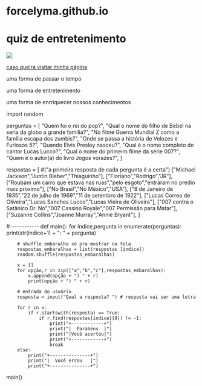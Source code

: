 forcelyma.github.io
===================
<!DOCTYPE html> 
 <!DOCTYPE >
<html> 
<head>
<title> quiz de entretenimento
</title>
</head> 
<body>
<h1> quiz de entretenimento</h1>
<img src= "http://gamefone.com.br/wp-content/uploads/2014/05/capa-P4.png" />


<a href="https://github.com/forcelyma"> caso queira visitar minha página </a>

<p> uma forma de passar o tempo </p>
<p> uma forma de entretenimento </p>
<p> uma forma de enrriquecer nossos conhecimentos </p>
</body>

</html>
import random


perguntas = [
    "Quem foi o rei do pop?",
    "Qual o nome do filho de Bebel na seria da globo a grande família?",
    "No filme Guerra Mundial Z como a família escapa dos zumbis?",
    "Onde se passa a história de Velozes e Furiosos 5?",
    "Quando Elvis Presley nasceu?",
    "Qual é o nome completo do cantor Lucas Lucco?",
    "Qual o nome do primeiro filme da série 007?",
    "Quem é o autor(a) do livro Jogos vorazes?",
]

respostas = [
#("a primeira resposta de cada pergunta é a certa")
    ["Michael Jackson","Juntin Bieber","Thiaguinho"],
    ["Floriano","Rodrigo","JR"],
    ["Roubam um carro que estava nas ruas","pelo esgoto","entraram no predio mais proximo"],
    ["No Brasil","No México","USA"],
    ["8 de Janeiro de 1935","22 de julho de 1969","11 de setembro de 1922"],
    ["Lucas Correa de Oliveira","Lucas Sanches Lucco","Lucas Vieira de Oliveira"],
    ["007 contra o Satânico Dr. No","007 Cassino Royale","007 Permissão para Matar"],
    ["Suzanne Collins","Joanne Murray","Annie Bryant"],
]


#------------
def main():
    for índice,pergunta in enumerate(perguntas):
        print(str(índice+1) + ": " + pergunta)

        # shuffle embaralha só pra mostrar na tela
        respostas_embaralhas = list(respostas [índice])
        random.shuffle(respostas_embaralhas)

        x = []
        for opção,r in zip(["a","b","c"],respostas_embaralhas):
            x.append(opção + ") " + r)
            print(opção + ") " + r)

        # entrada do usuário
        resposta = input("Qual a resposta? ") # resposta vai ser uma letra

        for r in x:
            if r.startswith(resposta) == True:
                if r.find(respostas[índice][0]) != -1:
                    print("+------------+")
                    print("|  Parabéns  |")
                    print("|Você acertou|")
                    print("+------------+")
                    break
        else:
            print("+---------------+")
            print("|  Você errou   |")
            print("+---------------+")

main()
</html>
